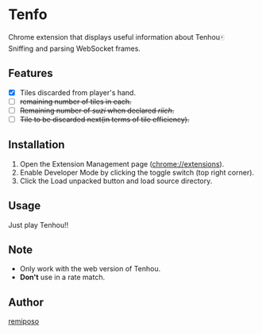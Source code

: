 # Tenfo
Chrome extension that displays useful information about Tenhou:mahjong:  
Sniffing and parsing WebSocket frames.
## Features
- [x] Tiles discarded from player's hand.
- [ ] ~~remaining number of tiles in each.~~
- [ ] ~~Remaining number of *suzi* when declared *riich*.~~
- [ ] ~~Tile to be discarded next(in terms of tile efficiency).~~
## Installation
1. Open the Extension Management page (<chrome://extensions>).
2. Enable Developer Mode by clicking the toggle switch (top right corner).
3. Click the Load unpacked button and load source directory.
## Usage
Just play Tenhou!!
## Note
- Only work with the web version of Tenhou.
- **Don't** use in a rate match.
## Author
[remiposo](https://github.com/remiposo)
